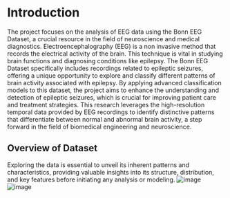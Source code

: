 # Introduction
The project focuses on the analysis of EEG data using the Bonn EEG Dataset, a crucial resource 
in the field of neuroscience and medical diagnostics. Electroencephalography (EEG) is a non
invasive method that records the electrical activity of the brain. This technique is vital in 
studying brain functions and diagnosing conditions like epilepsy. The Bonn EEG Dataset 
specifically includes recordings related to epileptic seizures, offering a unique opportunity to 
explore and classify different patterns of brain activity associated with epilepsy. By applying 
advanced classification models to this dataset, the project aims to enhance the understanding 
and detection of epileptic seizures, which is crucial for improving patient care and treatment 
strategies. This research leverages the high-resolution temporal data provided by EEG 
recordings to identify distinctive patterns that differentiate between normal and abnormal 
brain activity, a step forward in the field of biomedical engineering and neuroscience. 

## Overview of Dataset
Exploring the data is essential to unveil its inherent patterns and characteristics, providing valuable insights into its structure, distribution, and key features before initiating any analysis or modeling. 
![image](https://github.com/RuthvikaReddyTangirala/EEG-SIGNALS-CLASSIFICATION-ON-SEIZURES/assets/113473457/55bcf864-3168-4d2d-9574-951993973540)
![image](https://github.com/RuthvikaReddyTangirala/EEG-SIGNALS-CLASSIFICATION-ON-SEIZURES/assets/113473457/f64a8a1a-8e9f-4666-8621-b32bc93e03f6)
